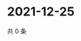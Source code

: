 # 2021-12-25

共 0 条

<!-- BEGIN WEIBO -->
<!-- 最后更新时间 Sat Dec 25 2021 17:14:50 GMT+0800 (China Standard Time) -->

<!-- END WEIBO -->
